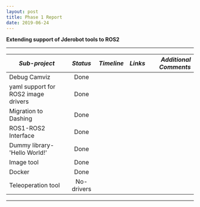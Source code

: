 ```yaml
---
layout: post
title: Phase 1 Report 
date: 2019-06-24 
---
```


**Extending support of Jderobot tools to ROS2**

---
| *Sub-project* |  *Status*     |  *Timeline* | *Links*  | *Additional Comments* |
| ------------- |:-------------:| -----------:| --------:| ---------------------:|      
| Debug Camviz      | Done |       |          |          |                       |
| yaml support for ROS2 image drivers      | Done     |         |          |     |                    
| Migration to Dashing | Done      |           |          |                      |
| ROS1-ROS2 Interface | Done      |           |          |                       |
| Dummy library- 'Hello World!' | Done      |           |          |             |
| Image tool | Done      |           |          |                                |
| Docker | Done      |           |          |                                    |
| Teleoperation tool | No-drivers      |           |          |                                    |

---
